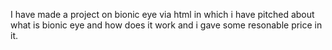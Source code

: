 I have made a project on bionic eye via html in which i have pitched about what is bionic eye and how does it work 
and i gave some resonable price in it.
